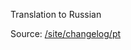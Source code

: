 Translation to Russian

Source: [/site/changelog/pt](https://github.com/holyrics/i18n/tree/main/site/changelog/pt)